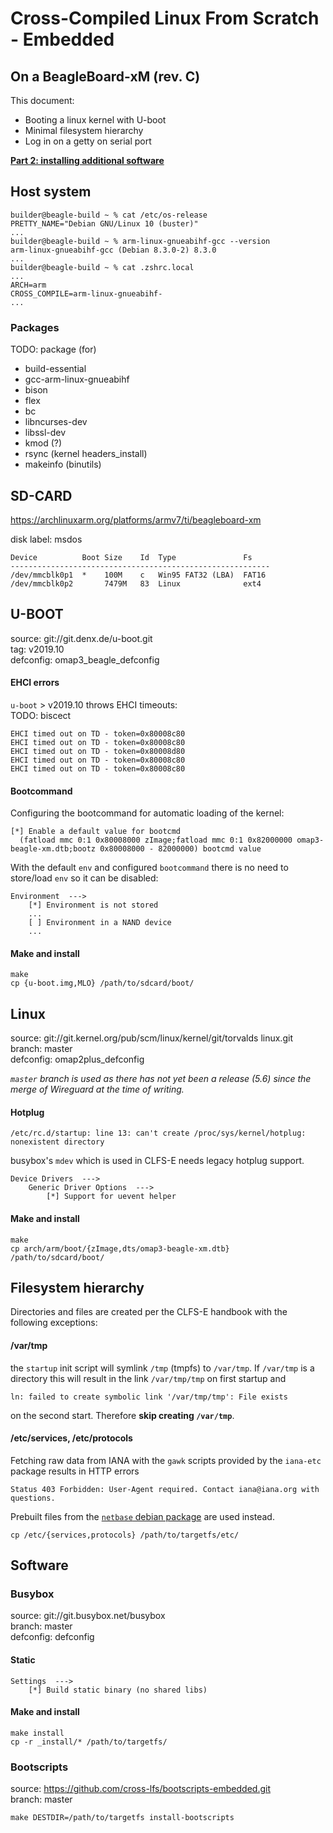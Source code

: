 # Cross-Compiled Linux From Scratch - Embedded
## On a BeagleBoard-xM (rev. C)

This document:
- Booting a linux kernel with U-boot  
- Minimal filesystem hierarchy  
- Log in on a getty on serial port  

**[Part 2: installing additional software](PART2.MD)** 

## Host system
```
builder@beagle-build ~ % cat /etc/os-release
PRETTY_NAME="Debian GNU/Linux 10 (buster)"
...
builder@beagle-build ~ % arm-linux-gnueabihf-gcc --version
arm-linux-gnueabihf-gcc (Debian 8.3.0-2) 8.3.0
...
builder@beagle-build ~ % cat .zshrc.local
...
ARCH=arm
CROSS_COMPILE=arm-linux-gnueabihf-
...
```
### Packages
TODO: package (for)
- build-essential
- gcc-arm-linux-gnueabihf
- bison
- flex
- bc
- libncurses-dev
- libssl-dev
- kmod (?)
- rsync (kernel headers_install)
- makeinfo (binutils)

## SD-CARD
https://archlinuxarm.org/platforms/armv7/ti/beagleboard-xm  

disk label: msdos
```
Device          Boot Size    Id  Type               Fs
----------------------------------------------------------
/dev/mmcblk0p1  *    100M    c   Win95 FAT32 (LBA)  FAT16
/dev/mmcblk0p2       7479M   83  Linux              ext4
```

## U-BOOT
source:     git://git.denx.de/u-boot.git  
tag:        v2019.10  
defconfig:  omap3_beagle_defconfig  

#### EHCI errors
`u-boot` > v2019.10 throws EHCI timeouts:  
TODO: biscect
```
EHCI timed out on TD - token=0x80008c80
EHCI timed out on TD - token=0x80008c80
EHCI timed out on TD - token=0x80008d80
EHCI timed out on TD - token=0x80008c80
EHCI timed out on TD - token=0x80008c80
```
#### Bootcommand
Configuring the bootcommand for automatic loading of the kernel:
```
[*] Enable a default value for bootcmd
  (fatload mmc 0:1 0x80008000 zImage;fatload mmc 0:1 0x82000000 omap3-beagle-xm.dtb;bootz 0x80008000 - 82000000) bootcmd value
```
With the default `env` and configured `bootcommand` there is no need to store/load `env` so it can be disabled:
```
Environment  --->  
    [*] Environment is not stored
    ...
    [ ] Environment in a NAND device
    ...
```
#### Make and install
```
make
cp {u-boot.img,MLO} /path/to/sdcard/boot/
```
## Linux
source:     git://git.kernel.org/pub/scm/linux/kernel/git/torvalds  linux.git  
branch:     master    
defconfig:  omap2plus_defconfig  
  
_`master` branch is used as there has not yet been a release (5.6) since the merge of Wireguard at the time of writing._

#### Hotplug
```
/etc/rc.d/startup: line 13: can't create /proc/sys/kernel/hotplug: nonexistent directory
```
busybox's `mdev` which is used in CLFS-E needs legacy hotplug support.
```
Device Drivers  --->
    Generic Driver Options  --->
        [*] Support for uevent helper
```
#### Make and install
```
make
cp arch/arm/boot/{zImage,dts/omap3-beagle-xm.dtb} /path/to/sdcard/boot/
```

## Filesystem hierarchy
Directories and files are created per the CLFS-E handbook with the following exceptions:
#### /var/tmp
the `startup` init script will symlink `/tmp` (tmpfs) to `/var/tmp`. If `/var/tmp` is a directory this will result in the link `/var/tmp/tmp` on first startup and
```
ln: failed to create symbolic link '/var/tmp/tmp': File exists
```
on the second start. Therefore **skip creating `/var/tmp`**.  
#### /etc/services, /etc/protocols
Fetching raw data from IANA with the `gawk` scripts provided by the `iana-etc` package results in HTTP errors
```
Status 403 Forbidden: User-Agent required. Contact iana@iana.org with questions.
```
Prebuilt files from the [`netbase` debian package][10] are used instead.
```
cp /etc/{services,protocols} /path/to/targetfs/etc/
```
## Software
### Busybox
source:     git://git.busybox.net/busybox  
branch:     master  
defconfig:  defconfig  

#### Static
```
Settings  --->
    [*] Build static binary (no shared libs)
```
#### Make and install
```
make install
cp -r _install/* /path/to/targetfs/
```

### Bootscripts
source:     https://github.com/cross-lfs/bootscripts-embedded.git  
branch:     master  

```
make DESTDIR=/path/to/targetfs install-bootscripts
```

[10]: https://packages.debian.org/buster/all/netbase/filelist